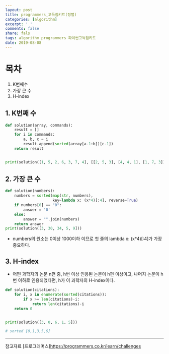 ```yaml
---
layout: post
title: programmers_고득점키트(정렬)
categories: [algorithm]
excerpt: ' '
comments: false
share: fals
tags: algorithm programmers 파이썬고득점키트
date: 2019-08-08
---
```


# 목차

1. K번째수
2. 가장 큰 수
3. H-index

## 1. K번째 수

```python
def solution(array, commands):
    result = []
    for i in commands:
        a, b, c = i
        result.append(sorted(array[a-1:b])[c-1])
    return result


print(solution([1, 5, 2, 6, 3, 7, 4], [[2, 5, 3], [4, 4, 1], [1, 7, 3]]))
```

## 2. 가장 큰 수

```python
def solution(numbers):
    numbers = sorted(map(str, numbers),
                     key=lambda x: (x*4)[:4], reverse=True)
    if numbers[0] == "0":
        answer = '0'
    else:
        answer = "".join(numbers)
    return answer
print(solution([3, 30, 34, 5, 9]))
```

- numbers의 원소는 0이상 1000이하 이므로 첫 줄의 lambda x: (x\*4)[:4]가 가장 중요하다.

## 3. H-index

- 어떤 과학자의 논문 n편 중, h번 이상 인용된 논문이 h편 이상이고, 나머지 논문이 h번 이하로 인용되었다면, h가 이 과학자의 H-index이다.

```python
def solution(citations):
    for i, x in enumerate(sorted(citations)):
        if x >= len(citations)-i:
            return len(citations)-i
    return 0


print(solution([3, 0, 6, 1, 5]))

# sorted [0,1,3,5,6]

```

---

참고자료
[프로그래머스]<https://programmers.co.kr/learn/challenges>
